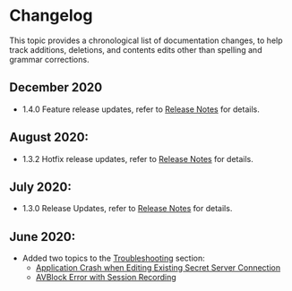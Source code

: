 [title]: # (Changelog)
[tags]: # (doc changes)
[priority]: # (900)
# Changelog

This topic provides a chronological list of documentation changes, to help track additions, deletions, and contents edits other than spelling and grammar corrections.

## December 2020

* 1.4.0 Feature release updates, refer to [Release Notes](rn-1.4.0.md) for details.

## August 2020:

* 1.3.2 Hotfix release updates, refer to [Release Notes](rn-1.3.2.md) for details.

## July 2020:

* 1.3.0 Release Updates, refer to [Release Notes](rn-1.3.0.md) for details.

## June 2020:

* Added two topics to the [Troubleshooting](../../ts/index.md) section:
  * [Application Crash when Editing Existing Secret Server Connection](../../ts/crash-on-ss-connect-change.md)
  * [AVBlock Error with Session Recording](../../ts/avblock-error.md)

